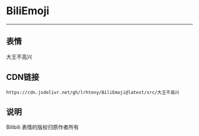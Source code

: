 
# BiliEmoji
---
## 表情
大王不高兴
## CDN链接
```
https://cdn.jsdelivr.net/gh/lrhtony/BiliEmoji@latest/src/大王不高兴
```
## 说明
Bilibili 表情的版权归原作者所有
